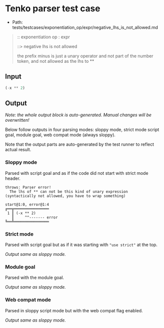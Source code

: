 # Tenko parser test case

- Path: tests/testcases/exponentiation_op/expr/negative_lhs_is_not_allowed.md

> :: exponentiation op : expr
>
> ::> negative lhs is not allowed
>
> the prefix minus is just a unary operator and not part of the number token, and not allowed as the lhs to **

## Input

`````js
(-x ** 2)
`````

## Output

_Note: the whole output block is auto-generated. Manual changes will be overwritten!_

Below follow outputs in four parsing modes: sloppy mode, strict mode script goal, module goal, web compat mode (always sloppy).

Note that the output parts are auto-generated by the test runner to reflect actual result.

### Sloppy mode

Parsed with script goal and as if the code did not start with strict mode header.

`````
throws: Parser error!
  The lhs of ** can not be this kind of unary expression (syntactically not allowed, you have to wrap something)

start@1:0, error@1:4
╔══╦════════════════
 1 ║ (-x ** 2)
   ║     ^^------- error
╚══╩════════════════

`````

### Strict mode

Parsed with script goal but as if it was starting with `"use strict"` at the top.

_Output same as sloppy mode._

### Module goal

Parsed with the module goal.

_Output same as sloppy mode._

### Web compat mode

Parsed in sloppy script mode but with the web compat flag enabled.

_Output same as sloppy mode._
